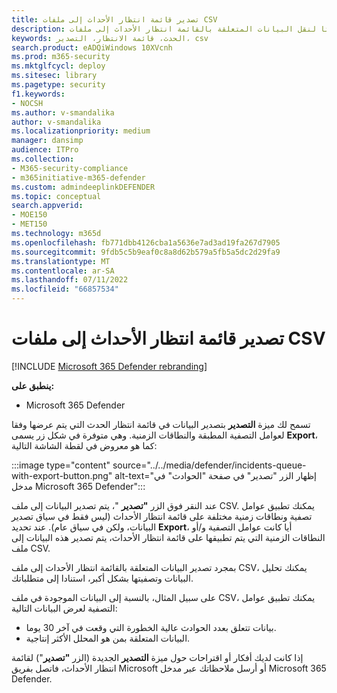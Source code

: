 ```yaml
---
title: تصدير قائمة انتظار الأحداث إلى ملفات CSV
description: تعرف على الزر "تصدير" الذي تم تقديمه حديثا لنقل البيانات المتعلقة بالقائمة انتظار الأحداث إلى ملفات CSV
keywords: الحدث، قائمة الانتظار، التصدير، csv
search.product: eADQiWindows 10XVcnh
ms.prod: m365-security
ms.mktglfcycl: deploy
ms.sitesec: library
ms.pagetype: security
f1.keywords:
- NOCSH
ms.author: v-smandalika
author: v-smandalika
ms.localizationpriority: medium
manager: dansimp
audience: ITPro
ms.collection:
- M365-security-compliance
- m365initiative-m365-defender
ms.custom: admindeeplinkDEFENDER
ms.topic: conceptual
search.appverid:
- MOE150
- MET150
ms.technology: m365d
ms.openlocfilehash: fb771dbb4126cba1a5636e7ad3ad19fa267d7905
ms.sourcegitcommit: 9fdb5c5b9eaf0c8a8d62b579a5fb5a5dc2d29fa9
ms.translationtype: MT
ms.contentlocale: ar-SA
ms.lasthandoff: 07/11/2022
ms.locfileid: "66857534"
---
```

# <a name="export-incidents-queue-to-csv-files"></a>تصدير قائمة انتظار الأحداث إلى ملفات CSV

[!INCLUDE [Microsoft 365 Defender rebranding](../includes/microsoft-defender.md)]


**ينطبق على:**
- Microsoft 365 Defender

تسمح لك ميزة **التصدير** بتصدير البيانات في قائمة انتظار الحدث التي يتم عرضها وفقا لعوامل التصفية المطبقة والنطاقات الزمنية. وهي متوفرة في شكل زر يسمى **Export**، كما هو معروض في لقطة الشاشة التالية:

:::image type="content" source="../../media/defender/incidents-queue-with-export-button.png" alt-text="إظهار الزر &quot;تصدير&quot; في صفحة &quot;الحوادث&quot; في مدخل Microsoft 365 Defender":::

عند النقر فوق الزر **"تصدير** "، يتم تصدير البيانات إلى ملف CSV. يمكنك تطبيق عوامل تصفية ونطاقات زمنية مختلفة على قائمة انتظار الأحداث (ليس فقط في سياق تصدير البيانات، ولكن في سياق عام). عند تحديد **Export**، أيا كانت عوامل التصفية و/أو النطاقات الزمنية التي يتم تطبيقها على قائمة انتظار الأحداث، يتم تصدير هذه البيانات إلى ملف CSV.

بمجرد تصدير البيانات المتعلقة بالقائمة انتظار الأحداث إلى ملف CSV، يمكنك تحليل البيانات وتصفيتها بشكل أكبر، استنادا إلى متطلباتك.

على سبيل المثال، بالنسبة إلى البيانات الموجودة في ملف CSV، يمكنك تطبيق عوامل التصفية لعرض البيانات التالية:
- بيانات تتعلق بعدد الحوادث عالية الخطورة التي وقعت في آخر 30 يوما.
- البيانات المتعلقة بمن هو المحلل الأكثر إنتاجية.

إذا كانت لديك أفكار أو اقتراحات حول ميزة **التصدير** الجديدة (الزر **"تصدير**") لقائمة انتظار الأحداث، فاتصل بفريق Microsoft أو أرسل ملاحظاتك عبر مدخل Microsoft 365 Defender.